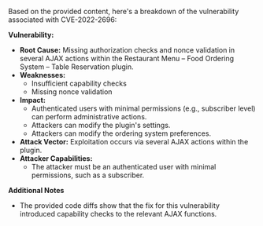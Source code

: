 Based on the provided content, here's a breakdown of the vulnerability associated with CVE-2022-2696:

**Vulnerability:**

*   **Root Cause:** Missing authorization checks and nonce validation in several AJAX actions within the Restaurant Menu – Food Ordering System – Table Reservation plugin.
*   **Weaknesses:**
    *   Insufficient capability checks
    *   Missing nonce validation
*  **Impact:**
    *   Authenticated users with minimal permissions (e.g., subscriber level) can perform administrative actions.
    *   Attackers can modify the plugin's settings.
    *   Attackers can modify the ordering system preferences.
*   **Attack Vector:** Exploitation occurs via several AJAX actions within the plugin.
*   **Attacker Capabilities:**
    *   The attacker must be an authenticated user with minimal permissions, such as a subscriber.

**Additional Notes**

* The provided code diffs show that the fix for this vulnerability introduced capability checks to the relevant AJAX functions.